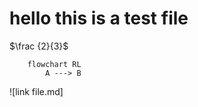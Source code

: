 # hello this is a test file 


$\frac {2}{3}$

```mermaid
	flowchart RL
		A ---> B
```

![link file.md]



